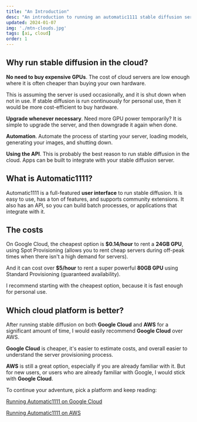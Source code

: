 ```yaml
---
title: "An Introduction"
desc: "An introduction to running an automatic1111 stable diffusion server in the cloud"
updated: 2024-01-07
img: './mtn-clouds.jpg'
tags: [ai, cloud]
order: 1
---
```


## Why run stable diffusion in the cloud?

**No need to buy expensive GPUs**. The cost of cloud servers are low enough where it is often cheaper than buying your own hardware. 

This is assuming the server is used occasionally, and it is shut down when not in use. If stable diffusion is run continuously for personal use, then it would be more cost-efficient to buy hardware.

**Upgrade whenever necessary**. Need more GPU power temporarily? It is simple to upgrade the server, and then downgrade it again when done.

**Automation**. Automate the process of starting your server, loading models, generating your images, and shutting down.

**Using the API**. This is probably the best reason to run stable diffusion in the cloud. Apps can be built to integrate with your stable diffusion server.

## What is Automatic1111?

Automatic1111 is a full-featured **user interface** to run stable diffusion. It is easy to use, has a ton of features, and supports community extensions. It also has an API, so you can build batch processes, or applications that integrate with it.

## The costs

On Google Cloud, the cheapest option is **$0.14/hour** to rent a **24GB GPU**, using Spot Provisioning (allows you to rent cheap servers during off-peak times when there isn't a high demand for servers).

And it can cost over **$5/hour** to rent a super powerful **80GB GPU** using Standard Provisioning (guaranteed availability).

I recommend starting with the cheapest option, because it is fast enough for personal use.

## Which cloud platform is better?

After running stable diffusion on both **Google Cloud** and **AWS** for a significant amount of time, I would easily recommend **Google Cloud** over AWS.

**Google Cloud** is cheaper, it's easier to estimate costs, and overall easier to understand the server provisioning process.

**AWS** is still a great option, especially if you are already familiar with it. But for new users, or users who are already familiar with Google, I would stick with **Google Cloud**.

To continue your adventure, pick a platform and keep reading:

[Running Automatic1111 on Google Cloud](google-cloud)

[Running Automatic1111 on AWS](aws)
